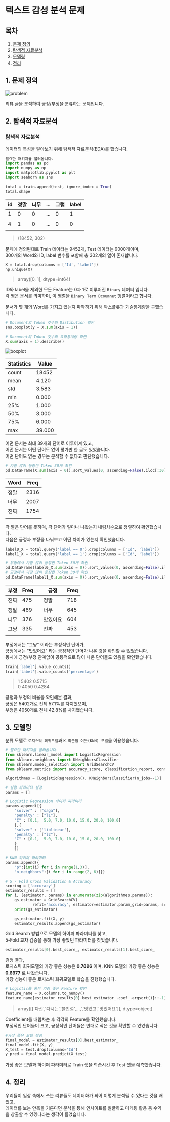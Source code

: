 # 텍스트 감성 분석 문제

## 목차
1. [문제 정의](#1-문제-정의)
2. [탐색적 자료분석](#2-탐색적-자료분석)
3. [모델링](#3-모델링)
4. [정리](#4-정리)

## 1. 문제 정의

![problem](img/2_camp_exam.jpg)

리뷰 글을 분석하여 긍정/부정을 분류하는 문제입니다.  


## 2. 탐색적 자료분석

### 탐색적 자료분석

데이터의 특성을 알아보기 위해 탐색적 자료분석(EDA)를 했습니다.  

```python
필요한 패키지를 불러옵니다.
import pandas as pd
import numpy as np
import matplotlib.pyplot as plt
import seaborn as sns
```

```python
total = train.append(test, ignore_index = True)
total.shape
```

|id|정말|너무|...|그럼|label|
|-|-|-|-|-|-|
|1|0|0|...|0|1|
||||||
|4|1|0|...|0|0|
||||||

> (18452, 302)

문제에 정의된대로 Train 데이터는 9452개, Test 데이터는 9000개이며,  
300개의 Word와 ID, label 변수를 포함해 총 302개의 열이 존재합니다.

```python
X = total.drop(columns = ['Id', 'label'])
np.unique(X)
```
> array([0, 1], dtype=int64)

ID와 label을 제외한 모든 Feature는 0과 1로 이루어진 `Binary` 데이터 입니다.  
각 행은 문서를 의미하며, 이 행렬을 `Binary Term Dcoumnet` 행렬이라고 합니다.  

문서가 몇 개의 Word를 가지고 있는지 파악하기 위해 박스플롯과 기술통계량을 구했습니다.

```python
# Document의 Token 갯수의 Distibution 확인
sns.boxplot(y = X.sum(axis = 1))

# Document의 Token 갯수의 요약통계량 확인
X.sum(axis = 1).describe()
```

![boxplot](img/boxplot.png)

| Statistics | Value|
| --- | --- |
| count | 18452 | 
| mean | 4.120 | 
| std | 3.583 | 
| min | 0.000 | 
| 25% | 1.000 | 
| 50% | 3.000 | 
| 75% | 6.000 | 
| max | 39.000 | 

어떤 문서는 최대 39개의 단어로 이루어져 있고,  
어떤 문서는 어떤 단어도 없이 평가만 한 글도 있었습니다.  
어떤 단어도 없는 경우는 분석할 수 없다고 판단했습니다.  

```python
# 가장 많이 등장한 Token 30개 확인
pd.DataFrame(X.sum(axis = 0)).sort_values(0, ascending=False).iloc[:30]
```

| Word | Freq |
| --- | --- |
| 정말 | 2316 | 
| 너무 | 2007 | 
| 진짜 | 1754 | 
| | | 

각 열은 단어를 뜻하며, 각 단어가 얼마나 나왔는지 내림차순으로 정렬하여 확인했습니다.  
다음은 긍정과 부정을 나눠보고 어떤 차이가 있는지 확인했습니다.  

```python
label0_X = total.query('label == 0').drop(columns = ['Id', 'label'])
label1_X = total.query('label == 1').drop(columns = ['Id', 'label'])

# 부정에서 가장 많이 등장한 Token 30개 확인
pd.DataFrame(label0_X.sum(axis = 0)).sort_values(0, ascending=False).iloc[:30]
# 긍정에서 가장 많이 등장한 Token 30개 확인
pd.DataFrame(label1_X.sum(axis = 0)).sort_values(0, ascending=False).iloc[:30]
```

| 부정 | Freq | | 긍정 | Freq |
| --- | --- | --- | --- | --- |
| 진짜 | 475 | | 정말 | 718 |
| 정말 | 469 | | 너무 | 645 |
| 너무 | 376 | | 맛있어요 | 604 |
| 그냥 | 335 | | 진짜 | 453 |
||||||

부정에서는 "그냥" 이라는 부정적인 단어가,  
긍정에서는 "맛있어요" 라는 긍정적인 단어가 나온 것을 확인할 수 있었습니다.  
동시에 긍정/부정 관계없이 공통적으로 많이 나온 단어들도 있음을 확인했습니다.  

```python
train['label'].value_counts()
train['label'].value_counts('percentage')
```
> 1 5402  0.5715  
> 0 4050  0.4284  

긍정과 부정의 비율을 확인해본 결과,  
긍정은 5402개로 전체 57.1%를 차지했으며,  
부정은 4050개로 전체 42.8%를 차지했습니다.  

## 3. 모델링

분류 모델로 `로지스틱 회귀모델`과 `K-최근접 이웃(KNN) 모델`을 이용했습니다.  

```python
# 필요한 패키지를 불러옵니다.
from sklearn.linear_model import LogisticRegression
from sklearn.neighbors import KNeighborsClassifier
from sklearn.model_selection import GridSearchCV
from sklearn.metrics import accuracy_score, classification_report, confusion_matrix
```

```python
algorithmes = [LogisticRegression(), KNeighborsClassifier(n_jobs=-1)]

# 실험 파라미터 설정
params = []

# Logistic Regression 하이퍼 파라미터
params.append([{
    "solver" : ["saga"],
    "penalty" : ["l1"],
    "C" : [0.1,  5.0, 7.0, 10.0, 15.0, 20.0, 100.0]
    },{
    "solver" : ['liblinear'],
    "penalty" : ["l2"],
    "C" : [0.1,  5.0, 7.0, 10.0, 15.0, 20.0, 100.0]
    }
    ])

# KNN 하이퍼 파라미터
params.append({
    "p":[int(i) for i in range(1,3)],
    "n_neighbors":[i for i in range(2, 6)]})

# 5 - Fold Cross Validation & Accuracy
scoring = ['accuracy']
estimator_results = []
for i, (estimator, params) in enumerate(zip(algorithmes,params)):
    gs_estimator = GridSearchCV(
            refit="accuracy", estimator=estimator,param_grid=params, scoring=scoring, cv=5, verbose=1, n_jobs=4)
    print(gs_estimator)

    gs_estimator.fit(X, y)
    estimator_results.append(gs_estimator)
```

Grid Search 방법으로 모델의 하이퍼 파라미터를 찾고,  
5-Fold 교차 검증을 통해 가장 좋았던 파라미터를 찾았습니다.  

```python
estimator_results[0].best_score_, estimator_results[1].best_score_
```

검정 결과,  
로지스틱 회귀모델의 가장 좋은 성능은 **0.7896** 이며, KNN 모델의 가장 좋은 성능은 **0.6977** 로 나왔습니다.  
가장 성능이 좋은 로지스틱 회귀모델로 학습을 진행했습니다.  

```python
# Logistic를 통한 가장 좋은 Feature 확인
feature_name = X.columns.to_numpy()
feature_name[estimator_results[0].best_estimator_.coef_.argsort()[::-1]]
```
> array([['다신','다시는','불친절',...,','맛있고','맛있어요']], dtype=object)

Coefficient를 내림차순 후 각각의 Feature를 확인했습니다.  
부정적인 단어들이 크고, 긍정적인 단어들은 반대로 작은 것을 확인할 수 있었습니다.  

```python
#가장 좋은 모델 설정
final_model = estimator_results[0].best_estimator_
final_model.fit(X, y)
X_test = test.drop(columns='Id')
y_pred = final_model.predict(X_test)
```
가장 좋은 모델과 하이퍼 파라미터로 Train 셋을 학습시킨 후 Test 셋을 예측했습니다.  

## 4. 정리

우리들이 일상 속에서 쓰는 리뷰들도 데이터화가 되어 이렇게 분석될 수 있다는 것을 배웠고,  
데이터를 보는 안목을 기른다면 분석을 통해 인사이트를 발굴하고 마케팅 활용 등 수익을 창출할 수 있겠다라는 생각이 들었습니다.
